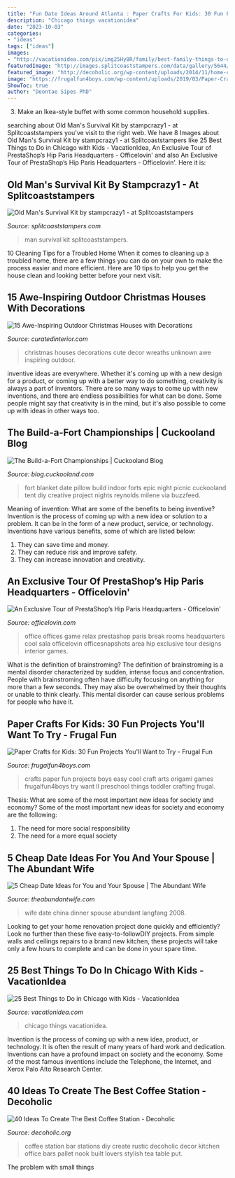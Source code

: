 ```yaml
---
title: "Fun Date Ideas Around Atlanta : Paper Crafts For Kids: 30 Fun Projects You&#039;ll Want To Try"
description: "Chicago things vacationidea"
date: "2023-10-03"
categories:
- "ideas"
tags: ["ideas"]
images:
- "http://vacationidea.com/pix/img25Hy8R/family/best-family-things-to-do-in-chicago_t5.jpg"
featuredImage: "http://images.splitcoaststampers.com/data/gallery/5644/2008/06/06/old_man_s_survival_kit01_by_stampcrazy1.jpg"
featured_image: "http://decoholic.org/wp-content/uploads/2014/11/home-coffee-station-20.jpg"
image: "https://frugalfun4boys.com/wp-content/uploads/2019/03/Paper-Crafts-Pin-30.jpg"
ShowToc: true
author: "Deontae Sipes PhD"
---
```



3. Make an Ikea-style buffet with some common household supplies.

	

		
searching about Old Man&#039;s Survival Kit by stampcrazy1 - at Splitcoaststampers you've visit to the right web. We have 8 Images about Old Man&#039;s Survival Kit by stampcrazy1 - at Splitcoaststampers like 25 Best Things to Do in Chicago with Kids - VacationIdea, An Exclusive Tour of PrestaShop’s Hip Paris Headquarters - Officelovin&#039; and also An Exclusive Tour of PrestaShop’s Hip Paris Headquarters - Officelovin&#039;. Here it is:
		
    
## Old Man&#039;s Survival Kit By Stampcrazy1 - At Splitcoaststampers

<img loading=lazy src="http://images.splitcoaststampers.com/data/gallery/5644/2008/06/06/old_man_s_survival_kit01_by_stampcrazy1.jpg" onerror="this.onerror=null;this.src='https://tse4.mm.bing.net/th?id=OIP.HrbIG_6qKa0Um7sUqWsOXQAAAA&amp;pid=15.1';" alt="Old Man&#039;s Survival Kit by stampcrazy1 - at Splitcoaststampers">

_Source: splitcoaststampers.com_

>man survival kit splitcoaststampers. 

	

10 Cleaning Tips for a Troubled Home
When it comes to cleaning up a troubled home, there are a few things you can do on your own to make the process easier and more efficient. Here are 10 tips to help you get the house clean and looking better before your next visit.

    
## 15 Awe-Inspiring Outdoor Christmas Houses With Decorations

<img loading=lazy src="https://curatedinterior.com/wp-content/uploads/2018/12/Cute-white-house-with-wreaths-on-the-windows-Christmas-House-Decor.jpg" onerror="this.onerror=null;this.src='https://tse2.mm.bing.net/th?id=OIP.5f25kfxb8K8qAEQEOiw3hAHaLH&amp;pid=15.1';" alt="15 Awe-Inspiring Outdoor Christmas Houses with Decorations">

_Source: curatedinterior.com_

>christmas houses decorations cute decor wreaths unknown awe inspiring outdoor. 

	

inventive ideas are everywhere. Whether it's coming up with a new design for a product, or coming up with a better way to do something, creativity is always a part of inventors. There are so many ways to come up with new inventions, and there are endless possibilities for what can be done. Some people might say that creativity is in the mind, but it's also possible to come up with ideas in other ways too.

    
## The Build-a-Fort Championships | Cuckooland Blog

<img loading=lazy src="http://blog.cuckooland.com/wp-content/uploads/2014/06/blanket-fort.jpg" onerror="this.onerror=null;this.src='https://tse1.mm.bing.net/th?id=OIP.yxeuS9u4pfw0YDgEkXnb5QHaE7&amp;pid=15.1';" alt="The Build-a-Fort Championships | Cuckooland Blog">

_Source: blog.cuckooland.com_

>fort blanket date pillow build indoor forts epic night picnic cuckooland tent diy creative project nights reynolds milene via buzzfeed. 

	

Meaning of invention: What are some of the benefits to being inventive?
Invention is the process of coming up with a new idea or solution to a problem. It can be in the form of a new product, service, or technology. Inventions have various benefits, some of which are listed below: 
1. They can save time and money.
2. They can reduce risk and improve safety. 
3. They can increase innovation and creativity.

    
## An Exclusive Tour Of PrestaShop’s Hip Paris Headquarters - Officelovin&#039;

<img loading=lazy src="https://www.officelovin.com/wp-content/uploads/2015/07/prestashop-paris-relax.jpeg" onerror="this.onerror=null;this.src='https://tse1.mm.bing.net/th?id=OIP.CrjNNwXTRr1bdiQDmei-lAHaE8&amp;pid=15.1';" alt="An Exclusive Tour of PrestaShop’s Hip Paris Headquarters - Officelovin&#039;">

_Source: officelovin.com_

>office offices game relax prestashop paris break rooms headquarters cool sala officelovin officesnapshots area hip exclusive tour designs interior games. 

	

What is the definition of brainstroming?
The definition of brainstroming is a mental disorder characterized by sudden, intense focus and concentration. People with brainstroming often have difficulty focusing on anything for more than a few seconds. They may also be overwhelmed by their thoughts or unable to think clearly. This mental disorder can cause serious problems for people who have it.

    
## Paper Crafts For Kids: 30 Fun Projects You&#039;ll Want To Try - Frugal Fun

<img loading=lazy src="https://frugalfun4boys.com/wp-content/uploads/2019/03/Paper-Crafts-Pin-30.jpg" onerror="this.onerror=null;this.src='https://tse3.mm.bing.net/th?id=OIP.rdWK8VqNJ-duRDIVEGARWgHaO0&amp;pid=15.1';" alt="Paper Crafts for Kids: 30 Fun Projects You&#039;ll Want to Try - Frugal Fun">

_Source: frugalfun4boys.com_

>crafts paper fun projects boys easy cool craft arts origami games frugalfun4boys try want ll preschool things toddler crafting frugal. 

	

Thesis: What are some of the most important new ideas for society and economy?
Some of the most important new ideas for society and economy are the following: 
1. The need for more social responsibility 
2. The need for a more equal society 

    
## 5 Cheap Date Ideas For You And Your Spouse | The Abundant Wife

<img loading=lazy src="https://theabundantwife.com/wp-content/uploads/2012/03/China-71.jpg" onerror="this.onerror=null;this.src='https://tse4.mm.bing.net/th?id=OIP.lC-GjK4mWGG36fjo2_7-hQHaLH&amp;pid=15.1';" alt="5 Cheap Date Ideas for You and Your Spouse | The Abundant Wife">

_Source: theabundantwife.com_

>wife date china dinner spouse abundant langfang 2008. 

	

Looking to get your home renovation project done quickly and efficiently? Look no further than these five easy-to-followDIY projects. From simple walls and ceilings repairs to a brand new kitchen, these projects will take only a few hours to complete and can be done in your spare time.

    
## 25 Best Things To Do In Chicago With Kids - VacationIdea

<img loading=lazy src="http://vacationidea.com/pix/img25Hy8R/family/best-family-things-to-do-in-chicago_t5.jpg" onerror="this.onerror=null;this.src='https://tse3.mm.bing.net/th?id=OIP.QBev0hLhqYs5vOkK_V4P2AHaD6&amp;pid=15.1';" alt="25 Best Things to Do in Chicago with Kids - VacationIdea">

_Source: vacationidea.com_

>chicago things vacationidea. 

	

Invention is the process of coming up with a new idea, product, or technology. It is often the result of many years of hard work and dedication. Inventions can have a profound impact on society and the economy. Some of the most famous inventions include the Telephone, the Internet, and Xerox Palo Alto Research Center.

    
## 40 Ideas To Create The Best Coffee Station - Decoholic

<img loading=lazy src="http://decoholic.org/wp-content/uploads/2014/11/home-coffee-station-20.jpg" onerror="this.onerror=null;this.src='https://tse3.mm.bing.net/th?id=OIP.oLQQMWK2SYfKe3qfyWdyMQHaJ4&amp;pid=15.1';" alt="40 Ideas To Create The Best Coffee Station - Decoholic">

_Source: decoholic.org_

>coffee station bar stations diy create rustic decoholic decor kitchen office bars pallet nook built lovers stylish tea table put. 

	

The problem with small things
 

